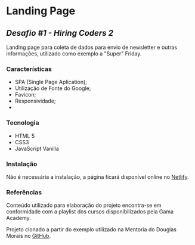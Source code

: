 # Landing Page
## _Desafio #1 - Hiring Coders 2_

Landing page para coleta de dados para envio de newsletter e outras informações, utilizado como exemplo a "Super" Friday.
### Características
- SPA (Single Page Aplication);
- Utilização de Fonte do Google;
- Favicon;
- Responsividade;
- 
### Tecnologia
- HTML 5
- CSS3
- JavaScript Vanilla

### Instalação
Não é necessária a instalação, a página ficará disponível online no [Netlify]().
### Referências
Conteúdo utilizado para elaboração do projeto encontra-se em conformidade com a playlist dos cursos disponibilizados pela Gama Academy.

Projeto clonado a partir do exemplo utilizado na Mentoria do Douglas Morais no [GitHub](https://github.com/mrdouglasmorais/vtex-gamaacademy).












